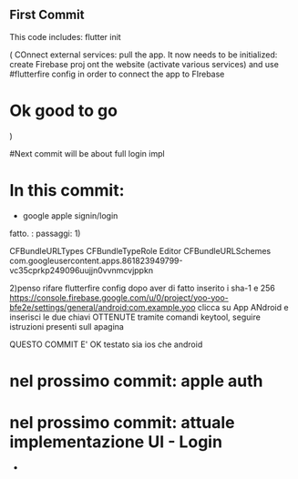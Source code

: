 ## First Commit

This code includes:
flutter init

(
	COnnect external services:
pull the app. It now needs to be initialized: create Firebase proj ont the website (activate various services) and use
#flutterfire config
in order to connect the app to FIrebase
# Ok good to go
)

#Next commit will be about full login impl


# In this commit:
- google apple signin/login

fatto. : passaggi:
1)
<!-- Put me in the [my_project]/ios/Runner/Info.plist file -->
<!-- Google Sign-in Section -->
<key>CFBundleURLTypes</key>
<array>
	<dict>
		<key>CFBundleTypeRole</key>
		<string>Editor</string>
		<key>CFBundleURLSchemes</key>
		<array>
			<!-- TODO Replace this value: -->
			<!-- Copied from GoogleService-Info.plist key REVERSED_CLIENT_ID -->
			<string>com.googleusercontent.apps.861823949799-vc35cprkp249096uujjn0vvnmcvjppkn</string>
		</array>
	</dict>
</array>
<!-- End of the Google Sign-in Section -->

2)penso rifare flutterfire config dopo aver di fatto inserito i sha-1 e 256 
https://console.firebase.google.com/u/0/project/yoo-yoo-bfe2e/settings/general/android:com.example.yoo
clicca su App ANdroid e inserisci le due chiavi OTTENUTE
tramite comandi keytool, seguire istruzioni presenti sull apagina

QUESTO COMMIT E' OK testato sia ios che android

# nel prossimo commit: apple auth

# nel prossimo commit: attuale implementazione UI - Login
- 